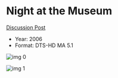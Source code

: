 # Night at the Museum 

[Discussion Post](https://www.avsforum.com/threads/bass-eq-for-filtered-movies.2995212/post-57867376)

* Year: 2006
* Format: DTS-HD MA 5.1

![img 0](https://i.imgur.com/8fNc7Kt.jpg)

![img 1](https://i.imgur.com/EYa4XsI.jpg)

